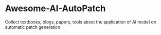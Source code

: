 # Awesome-AI-AutoPatch
Collect textbooks, blogs, papers, tools about the application of AI model on automatic patch generation
